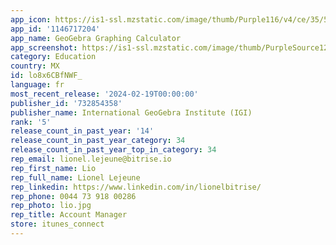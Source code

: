 ```yaml
---
app_icon: https://is1-ssl.mzstatic.com/image/thumb/Purple116/v4/ce/35/54/ce3554cc-5b8d-3608-fb97-a1f1a42b08b1/GeoGebraGraphingCalculator-1x_U007emarketing-0-6-0-85-220.png/1024x1024bb.png
app_id: '1146717204'
app_name: GeoGebra Graphing Calculator
app_screenshot: https://is1-ssl.mzstatic.com/image/thumb/PurpleSource125/v4/7e/03/1d/7e031d2b-8450-7d7d-0f3b-72c6e3e99773/eea8a310-517f-4816-851d-50eebdd3d736_IMG_6500.PNG/1242x2688bb.png
category: Education
country: MX
id: lo8x6CBfNWF_
language: fr
most_recent_release: '2024-02-19T00:00:00'
publisher_id: '732854358'
publisher_name: International GeoGebra Institute (IGI)
rank: '5'
release_count_in_past_year: '14'
release_count_in_past_year_category: 34
release_count_in_past_year_top_in_category: 34
rep_email: lionel.lejeune@bitrise.io
rep_first_name: Lio
rep_full_name: Lionel Lejeune
rep_linkedin: https://www.linkedin.com/in/lionelbitrise/
rep_phone: 0044 73 918 00286
rep_photo: lio.jpg
rep_title: Account Manager
store: itunes_connect
---
```

